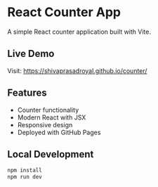 # React Counter App

A simple React counter application built with Vite.

## Live Demo
Visit: https://shivaprasadroyal.github.io/counter/

## Features
- Counter functionality
- Modern React with JSX
- Responsive design
- Deployed with GitHub Pages

## Local Development
```bash
npm install
npm run dev
```
